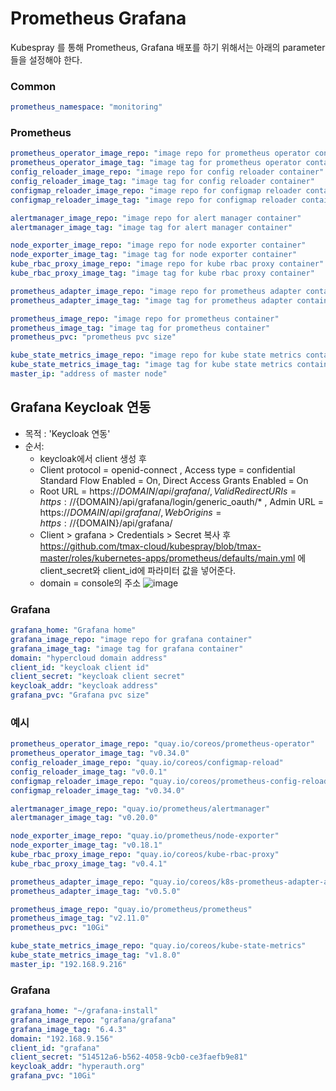# Prometheus Grafana

Kubespray 를 통해 Prometheus, Grafana 배포를 하기 위해서는 아래의 parameter 들을 설정해야 한다.

### Common
```yml
prometheus_namespace: "monitoring"
```

### Prometheus
```yml
prometheus_operator_image_repo: "image repo for prometheus operator container"
prometheus_operator_image_tag: "image tag for prometheus operator container"
config_reloader_image_repo: "image repo for config reloader container"
config_reloader_image_tag: "image tag for config reloader container"
configmap_reloader_image_repo: "image repo for configmap reloader container"
configmap_reloader_image_tag: "image repo for configmap reloader container"

alertmanager_image_repo: "image repo for alert manager container"
alertmanager_image_tag: "image tag for alert manager container"

node_exporter_image_repo: "image repo for node exporter container"
node_exporter_image_tag: "image tag for node exporter container"
kube_rbac_proxy_image_repo: "image repo for kube rbac proxy container"
kube_rbac_proxy_image_tag: "image tag for kube rbac proxy container"

prometheus_adapter_image_repo: "image repo for prometheus adapter container"
prometheus_adapter_image_tag: "image tag for prometheus adapter container"

prometheus_image_repo: "image repo for prometheus container"
prometheus_image_tag: "image tag for prometheus container"
prometheus_pvc: "prometheus pvc size"

kube_state_metrics_image_repo: "image repo for kube state metrics container"
kube_state_metrics_image_tag: "image tag for kube state metrics container"
master_ip: "address of master node"

```

## Grafana Keycloak 연동
* 목적 : 'Keycloak 연동'
* 순서: 
	* keycloak에서 client 생성 후
	* Client protocol = openid-connect , Access type = confidential Standard Flow Enabled = On, Direct Access Grants Enabled = On
	* Root URL = https://${DOMAIN}/api/grafana/, Valid Redirect URIs = https://${DOMAIN}/api/grafana/login/generic_oauth/* , Admin URL = https://${DOMAIN}/api/grafana/, Web Origins = https://${DOMAIN}/api/grafana/
	* Client > grafana > Credentials > Secret 복사 후 https://github.com/tmax-cloud/kubespray/blob/tmax-master/roles/kubernetes-apps/prometheus/defaults/main.yml 에 client_secret와 client_id에 파라미터 값을 넣어준다.
	* domain = console의 주소
![image](https://user-images.githubusercontent.com/66110096/118447268-8a7f3000-b72b-11eb-9bdd-01d4252427c6.png)


### Grafana
```yml
grafana_home: "Grafana home"
grafana_image_repo: "image repo for grafana container"
grafana_image_tag: "image tag for grafana container"
domain: "hypercloud domain address"
client_id: "keycloak client id"
client_secret: "keycloak client secret"
keycloak_addr: "keycloak address"
grafana_pvc: "Grafana pvc size"
```


### 예시

```yml
prometheus_operator_image_repo: "quay.io/coreos/prometheus-operator"
prometheus_operator_image_tag: "v0.34.0"
config_reloader_image_repo: "quay.io/coreos/configmap-reload"
config_reloader_image_tag: "v0.0.1"
configmap_reloader_image_repo: "quay.io/coreos/prometheus-config-reloader"
configmap_reloader_image_tag: "v0.34.0"

alertmanager_image_repo: "quay.io/prometheus/alertmanager"
alertmanager_image_tag: "v0.20.0"

node_exporter_image_repo: "quay.io/prometheus/node-exporter"
node_exporter_image_tag: "v0.18.1"
kube_rbac_proxy_image_repo: "quay.io/coreos/kube-rbac-proxy"
kube_rbac_proxy_image_tag: "v0.4.1"

prometheus_adapter_image_repo: "quay.io/coreos/k8s-prometheus-adapter-amd64"
prometheus_adapter_image_tag: "v0.5.0"

prometheus_image_repo: "quay.io/prometheus/prometheus"
prometheus_image_tag: "v2.11.0"
prometheus_pvc: "10Gi"

kube_state_metrics_image_repo: "quay.io/coreos/kube-state-metrics"
kube_state_metrics_image_tag: "v1.8.0"
master_ip: "192.168.9.216"

```

### Grafana
```yml
grafana_home: "~/grafana-install"
grafana_image_repo: "grafana/grafana"
grafana_image_tag: "6.4.3"
domain: "192.168.9.156"
client_id: "grafana"
client_secret: "514512a6-b562-4058-9cb0-ce3faefb9e81"
keycloak_addr: "hyperauth.org"
grafana_pvc: "10Gi"
```


